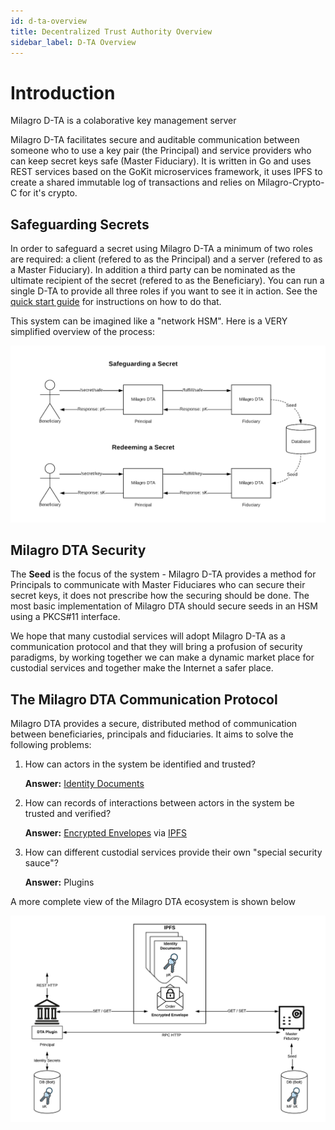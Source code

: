 ```yaml
---
id: d-ta-overview
title: Decentralized Trust Authority Overview
sidebar_label: D-TA Overview
---
```


# Introduction
Milagro D-TA is a colaborative key management server

Milagro D-TA facilitates secure and auditable communication between someone who to use a key pair (the Principal) and service providers who can keep secret keys safe (Master Fiduciary). It is written in Go and uses REST services based on the GoKit microservices framework, it uses IPFS to create a shared immutable log of transactions and relies on Milagro-Crypto-C for it's crypto.

## Safeguarding Secrets 

In order to safeguard a secret using Milagro D-TA a minimum of two roles are required: a client (refered to as the Principal) and a server (refered to as a Master Fiduciary). In addition a third party can be nominated as the ultimate recipient of the secret (refered to as the Beneficiary). You can run a single D-TA to provide all three roles if you want to see it in action. See the [quick start guide](/docs/dta-details/quickstart) for instructions on how to do that.

This system can be imagined like a "network HSM". Here is a VERY simplified overview of the process:

![Figure 1](/img/dta/RC1-Overview-1.png)

## Milagro DTA Security
The **Seed** is the focus of the system - Milagro D-TA provides a method for Principals to communicate with Master Fiduciares who can secure their secret keys, it does not prescribe how the securing should be done. The most basic implementation of Milagro DTA should secure seeds in an HSM using a PKCS#11 interface. 

We hope that many custodial services will adopt Milagro D-TA as a communication protocol and that they will bring a profusion of security paradigms, by working together we can make a dynamic market place for custodial services and together make the Internet a safer place.

## The Milagro DTA Communication Protocol
Milagro DTA provides a secure, distributed method of communication between beneficiaries, principals and fiduciaries. It aims to solve the following problems:

1. How can actors in the system be identified and trusted?

    **Answer:** [Identity Documents](dta-details/identity-documents.md)
2. How can records of interactions between actors in the system be trusted and verified?

    **Answer:** [Encrypted Envelopes](dta-details/encrypted-envelope.md) via [IPFS](dta-details/ipfs.md)

3. How can different custodial services provide their own "special security sauce"?

    **Answer:** Plugins

A more complete view of the Milagro DTA ecosystem is shown below

![Figure 1](/img/dta/RC1.png)